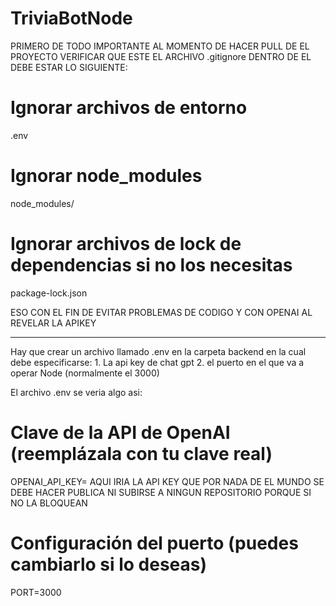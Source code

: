 # TriviaBotNode
PRIMERO DE TODO IMPORTANTE AL MOMENTO DE HACER PULL DE EL PROYECTO VERIFICAR QUE ESTE EL ARCHIVO .gitignore
DENTRO DE EL DEBE ESTAR LO SIGUIENTE:
# Ignorar archivos de entorno
.env

# Ignorar node_modules
node_modules/

# Ignorar archivos de lock de dependencias si no los necesitas
package-lock.json

ESO CON EL FIN DE EVITAR PROBLEMAS DE CODIGO Y CON OPENAI AL REVELAR LA APIKEY

------------------------------------------------------------------------------------------------------------------------------------------------------------------

Hay que crear un archivo llamado .env en la carpeta backend en la cual debe especificarse:
    1. La api key de chat gpt
    2. el puerto en el que va a operar Node (normalmente el 3000)

El archivo .env se veria algo asi: 
# Clave de la API de OpenAI (reemplázala con tu clave real)
OPENAI_API_KEY= AQUI IRIA LA API KEY QUE POR NADA DE EL MUNDO SE DEBE HACER PUBLICA NI SUBIRSE A NINGUN REPOSITORIO PORQUE SI NO LA BLOQUEAN

# Configuración del puerto (puedes cambiarlo si lo deseas)
PORT=3000
